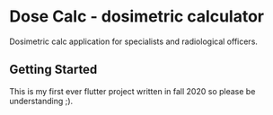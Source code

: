 # Dose Calc - dosimetric calculator

Dosimetric calc application for specialists and radiological officers.

## Getting Started

This is my first ever flutter project written in fall 2020 so please be understanding ;).
